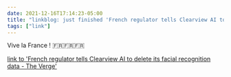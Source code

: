 ```yaml
---
date: 2021-12-16T17:14:23-05:00
title: "linkblog: just finished 'French regulator tells Clearview AI to delete its facial recognition data - The Verge'"
tags: ["link"]
---
```

Vive la France ! 🇫🇷🇫🇷🇫🇷
 
[link to 'French regulator tells Clearview AI to delete its facial recognition data - The Verge'](https://www.theverge.com/2021/12/16/22840179/france-cnil-clearview-ai-facial-recognition-privacy-gdpr)

